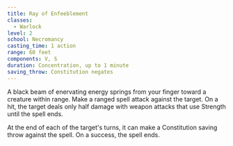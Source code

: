 ```yaml
---
title: Ray of Enfeeblement
classes:
  - Warlock
level: 2
school: Necromancy
casting_time: 1 action
range: 60 feet
components: V, S
duration: Concentration, up to 1 minute
saving_throw: Constitution negates
---
```


A black beam of enervating energy springs from your finger toward a creature within range. Make a ranged spell attack against the target. On a hit, the target deals only half damage with weapon attacks that use Strength until the spell ends.

At the end of each of the target's turns, it can make a Constitution saving throw against the spell. On a success, the spell ends.
